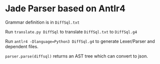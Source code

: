 # Jade Parser based on Antlr4

Grammar definition is in `DiffSql.txt`

Run `translate.py DiffSql` to translate `DiffSql.txt` to `DiffSql.g4`

Run `antlr4 -Dlanguage=Python3 DiffSql.g4` to generate Lexer/Parser and dependent files.

`parser.parse(diffsql)` returns an AST tree which can convert to json.